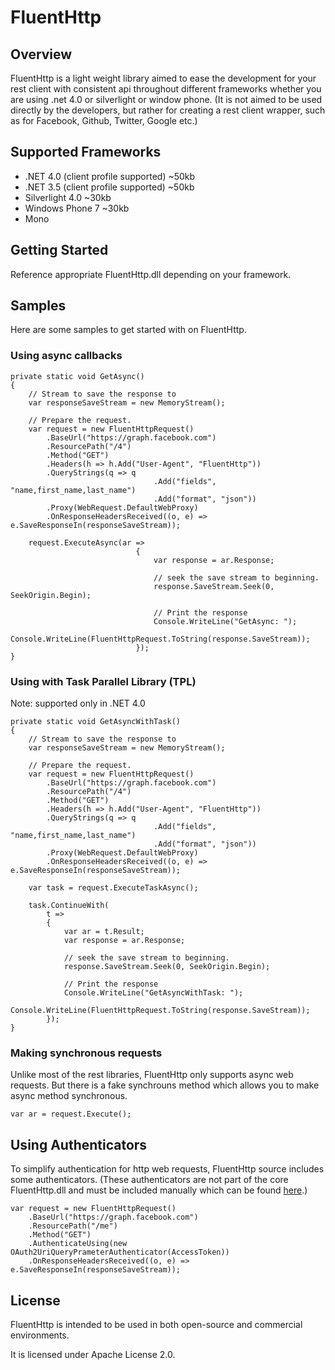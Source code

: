 # FluentHttp

## Overview
FluentHttp is a light weight library aimed to ease the development for your rest client with
consistent api throughout different frameworks whether you are using .net 4.0 or silverlight or
window phone. (It is not aimed to be used directly by the developers, but rather for creating 
a rest client wrapper, such as for Facebook, Github, Twitter, Google etc.)

## Supported Frameworks

* .NET 4.0 (client profile supported) ~50kb
* .NET 3.5 (client profile supported) ~50kb
* Silverlight 4.0  ~30kb
* Windows Phone 7  ~30kb
* Mono

## Getting Started
Reference appropriate FluentHttp.dll depending on your framework.

## Samples
Here are some samples to get started with on FluentHttp.

### Using async callbacks

	private static void GetAsync()
	{
		// Stream to save the response to
		var responseSaveStream = new MemoryStream();

		// Prepare the request.
		var request = new FluentHttpRequest()
			.BaseUrl("https://graph.facebook.com")
			.ResourcePath("/4")
			.Method("GET")
			.Headers(h => h.Add("User-Agent", "FluentHttp"))
			.QueryStrings(q => q
									.Add("fields", "name,first_name,last_name")
									.Add("format", "json"))
			.Proxy(WebRequest.DefaultWebProxy)
			.OnResponseHeadersReceived((o, e) => e.SaveResponseIn(responseSaveStream));

		request.ExecuteAsync(ar =>
                                {
                                    var response = ar.Response;

                                    // seek the save stream to beginning.
                                    response.SaveStream.Seek(0, SeekOrigin.Begin);

                                    // Print the response
                                    Console.WriteLine("GetAsync: ");
                                    Console.WriteLine(FluentHttpRequest.ToString(response.SaveStream));
                                });
	}

### Using with Task Parallel Library (TPL)
Note: supported only in .NET 4.0

	private static void GetAsyncWithTask()
	{
		// Stream to save the response to
		var responseSaveStream = new MemoryStream();

		// Prepare the request.
		var request = new FluentHttpRequest()
			.BaseUrl("https://graph.facebook.com")
			.ResourcePath("/4")
			.Method("GET")
			.Headers(h => h.Add("User-Agent", "FluentHttp"))
			.QueryStrings(q => q
									.Add("fields", "name,first_name,last_name")
									.Add("format", "json"))
			.Proxy(WebRequest.DefaultWebProxy)
			.OnResponseHeadersReceived((o, e) => e.SaveResponseIn(responseSaveStream));

		var task = request.ExecuteTaskAsync();

		task.ContinueWith(
			t =>
			{
				var ar = t.Result;
				var response = ar.Response;

				// seek the save stream to beginning.
				response.SaveStream.Seek(0, SeekOrigin.Begin);

				// Print the response
				Console.WriteLine("GetAsyncWithTask: ");
				Console.WriteLine(FluentHttpRequest.ToString(response.SaveStream));
			});
	}

### Making synchronous requests
Unlike most of the rest libraries, FluentHttp only supports async web requests. 
But there is a fake synchrouns method which allows you to make async method synchronous.

    var ar = request.Execute();

## Using Authenticators
To simplify authentication for http web requests, FluentHttp source includes some
authenticators. (These authenticators are not part of the core FluentHttp.dll and must
be included manually which can be found [here](https://github.com/prabirshrestha/FluentHttp/tree/master/src/FluentHttp.Tests/FluentAuthenticators).)

	var request = new FluentHttpRequest()
		.BaseUrl("https://graph.facebook.com")
		.ResourcePath("/me")
		.Method("GET")
		.AuthenticateUsing(new OAuth2UriQueryPrameterAuthenticator(AccessToken))
		.OnResponseHeadersReceived((o, e) => e.SaveResponseIn(responseSaveStream));

## License
FluentHttp is intended to be used in both open-source and commercial environments.

It is licensed under Apache License 2.0.
